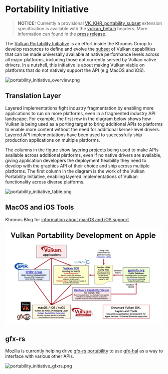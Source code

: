 # Portability Initiative

> **NOTICE:** Currently a provisional [VK_KHR_portability_subset](https://www.khronos.org/registry/vulkan/specs/1.2-extensions/man/html/VK_KHR_portability_subset.html) extension specification is available with the [vulkan_beta.h](https://github.com/KhronosGroup/Vulkan-Headers/blob/master/include/vulkan/vulkan_beta.h) headers. More information can found in the [press release](https://www.khronos.org/blog/fighting-fragmentation-vulkan-portability-extension-released-implementations-shipping).

The [Vulkan Portability Initiative](https://www.vulkan.org/portability) is an effort inside the Khronos Group to develop resources to define and evolve the [subset](https://github.com/KhronosGroup/Vulkan-Portability) of Vulkan capabilities that can be made universally available at native performance levels across all major platforms, including those not currently served by Vulkan native drivers. In a nutshell, this initiative is about making Vulkan viable on platforms that do not natively support the API (e.g MacOS and iOS).

![portability_initiative_overview.png](../images/portability_initiative_overview.png)

## Translation Layer

Layered implementations fight industry fragmentation by enabling more applications to run on more platforms, even in a fragmented industry API landscape.  For example, the first row in the diagram below shows how Vulkan is being used as a porting target to bring additional APIs to platforms to enable more content without the need for additional kernel-level drivers.  Layered API implementations have been used to successfully ship production applications on multiple platforms.

The columns in the figure show layering projects being used to make APIs available across additional platforms, even if no native drivers are available, giving application developers the deployment flexibility they need to develop with the graphics API of their choice and ship across multiple platforms.  The first column in the diagram is the work of the Vulkan Portability Initiative, enabling layered implementations of Vulkan functionality across diverse platforms.

![portability_initiative_table.png](../images/portability_initiative_table.png)

## MacOS and iOS Tools

Khronos Blog for [information about macOS and iOS support](https://www.khronos.org/blog/new-release-of-vulkan-sdk)

![portability_initiative_macos.png](../images/portability_initiative_macos.png)

## gfx-rs

Mozilla is currently helping drive [gfx-rs portability](https://github.com/gfx-rs/portability) to use [gfx-hal](https://gfx-rs.github.io/2017/07/24/low-level.html) as a way to interface with various other APIs.

![portability_initiative_gfxrs.png](../images/portability_initiative_gfxrs.png)

